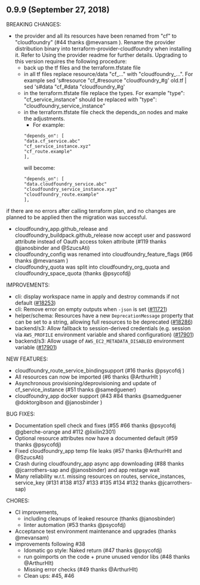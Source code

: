 ## 0.9.9 (September 27, 2018)

BREAKING CHANGES:

* the provider and all its resources have been renamed from "cf" to "cloudfoundry" (#44 thanks @mevansam ). Rename the provider distribution binary into terraform-provider-cloudfoundry when installing it. Refer to Using the provider readme for further details. Upgrading to this version requires the following procedure:
    * back up the tf files and the terraform.tfstate file
    * in all tf files replace resource/data "cf_..." with "cloudfoundry_...". For example sed 's#resource \"cf_#resource \"cloudfoundry_#g' old.tf | sed 's#data \"cf_#data \"cloudfoundry_#g'
    * in the terraform.tfstate file replace the types. For example "type": "cf_service_instance" should be replaced with "type": "cloudfoundry_service_instance"
    * in the terraform.tfstate file check the depends_on nodes and make the adjustments.
        * For example:
        ```
        "depends_on": [
        "data.cf_service.abc"
        "cf_service_instance.xyz"
        "cf_route.example"
        ],
        ```
        will become:
        ```
        "depends_on": [
        "data.cloudfoundry_service.abc"
        "cloudfoundry_service_instance.xyz"
        "cloudfoundry_route.example"
        ],
        ```

if there are no errors after calling terraform plan, and no changes are planned to be applied then the migration was successful.

* cloudfoundry_app.github_release and cloudfoundry_buildpack.github_release now accept user and password attribute instead of Oauth access token attribute (#119 thanks @janosbinder and @SzucsAti)
* cloudfoundry_config was renamed into cloudfoundry_feature_flags (#66 thanks @mevansam )
* cloudfoundry_quota was split into cloudfoundry_org_quota and cloudfoundry_space_quota (thanks @psycofdj)

IMPROVEMENTS:

* cli: display workspace name in apply and destroy commands if not default ([#18253](https://github.com/hashicorp/terraform/issues/18253))
* cli: Remove error on empty outputs when `-json` is set ([#11721](https://github.com/hashicorp/terraform/issues/11721))
* helper/schema: Resources have a new `DeprecationMessage` property that can be set to a string, allowing full resources to be deprecated ([#18286](https://github.com/hashicorp/terraform/issues/18286))
* backend/s3: Allow fallback to session-derived credentials (e.g. session via `AWS_PROFILE` environment variable and shared configuration) ([#17901](https://github.com/hashicorp/terraform/issues/17901))
* backend/s3: Allow usage of `AWS_EC2_METADATA_DISABLED` environment variable ([#17901](https://github.com/hashicorp/terraform/issues/17901))

NEW FEATURES:

* cloudfoundry_route_service_bindingsupport (#16 thanks @psycofdj )
* All resources can now be imported (#6 thanks @ArthurHlt )
* Asynchronous provisioning/deprovisioning and update of cf_service_instance (#51 thanks @samedguener)
* cloudfoundry_app docker support (#43 #84 thanks @samedguener @doktorgibson and @janosbinder )

BUG FIXES:

* Documentation spell check and fixes (#55 #66 thanks @psycofdj @gberche-orange and #112 @lixilin2301)
* Optional resource attributes now have a documented default (#59 thanks @psycofdj)
* Fixed cloudfoundry_app temp file leaks (#57 thanks @ArthurHlt and @SzucsAti)
* Crash during cloudfoundry_app async app downloading (#88 thanks @jcarrothers-sap and @janosbinder) and app restage wait
* Many reliability w.r.t. missing resources on routes, service_instances, service_key (#131 #138 #137 #133 #135 #134 #132 thanks @jcarrothers-sap)

CHORES:

* CI improvements,
    * including cleanups of leaked resource (thanks @janosbinder)
    * linter automation (#53 thanks @psycofdj)
* Acceptance test environment maintenance and upgrades (thanks @mevansam)
* improvements following #38
    * Idomatic go style: Naked return (#47 thanks @psycofdj)
    * run goimports on the code + prune unused vendor libs (#48 thanks @ArthurHlt)
    * Missing error checks (#49 thanks @ArthurHlt)
    * Clean ups: #45, #46